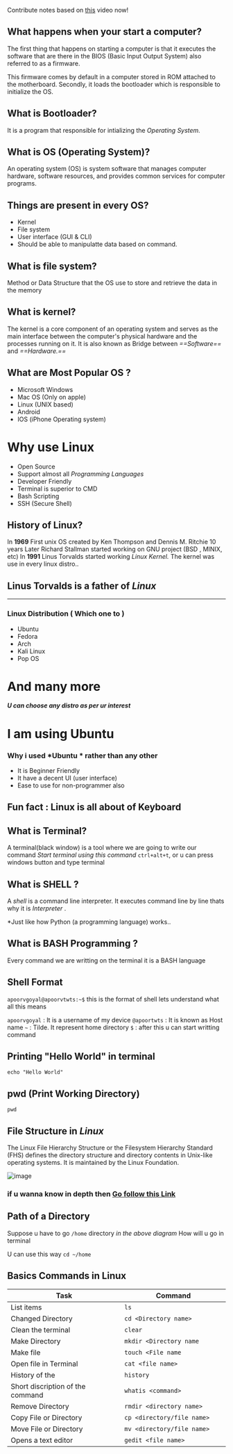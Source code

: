 Contribute notes based on [this](https://www.youtube.com/watch?v=Juo_0lpBMPY) video now!

## What happens when your start a computer?

The first thing that happens on starting a computer is that it executes the software that are there in the BIOS (Basic Input Output System) also referred to as a firmware.

This firmware comes by default in a computer stored in ROM attached to the motherboard. Secondly, it loads the bootloader which is responsible to initialize the OS.

## What is Bootloader?

It is a program that responsible for intializing the *Operating System.*

 ## What is OS (Operating System)?
 
 An operating system (OS) is system software that manages computer hardware, software resources, and provides common services for computer programs. 
 
 ## Things are present in every OS?

 - Kernel
 - File system
 - User interface (GUI & CLI)
 - Should be able to manipulatte data based on command.
 
## What is file system?

Method or Data Structure that the OS use to store and retrieve the data in the memory



## What is kernel?
The kernel is a core component of an operating system and serves as the main interface between the computer's physical hardware and the processes running on it. 
It is also known as Bridge between *==Software==* and *==Hardware.==*

## What are Most Popular OS ?
- Microsoft Windows
- Mac OS (Only on apple)
- Linux (UNIX based)
- Android 
- IOS (iPhone Operating system)

# Why use Linux
 - Open Source 
 - Support almost all *Programming Languages*
 - Developer Friendly
 - Terminal is superior to CMD
 - Bash Scripting 
 - SSH (Secure Shell)

  ## History of Linux?
 
  In **1969** First unix OS created by Ken Thompson and Dennis M. Ritchie
  10 years Later Richard Stallman started working on GNU project (BSD , MINIX, etc)
  In **1991** Linus Torvalds started working *Linux Kernel.*  The kernel was use in every linux distro..

  ## Linus Torvalds is a father of *Linux*  
---

### Linux Distribution ( Which one to )
 - Ubuntu
 - Fedora
 - Arch
 - Kali Linux
 - Pop OS
# And many more 

***U can choose any distro as per ur interest***

# I am using Ubuntu

### Why i used *Ubuntu *  rather than any other
- It is Beginner Friendly
- It have a decent UI (user interface)
- Ease to use for non-programmer also

## Fun fact : Linux is all about of Keyboard

## What is Terminal?

A terminal(black window) is a tool where we are going to write our command
*Start terminal using this command*
 `ctrl+alt+t`,
 or u can press windows button and type terminal
 
 ## What is SHELL ?
 A *shell* is a command line interpreter. It executes command line by line thats why it is *Interpreter* . 
 
 *Just like how Python (a programming language) works..
 
 ## What is BASH Programming ?
 
 Every command we are writting on the terminal it is a BASH language 
 
 ## Shell Format
 `apoorvgoyal@apoorvtwts:~$`
  this is the format of shell 
  lets understand what all this means
  
  `apoorvgoyal` : It is a username of my device
  `@apoortwts` : It is known as Host name
  `~` : Tilde. It represent home directory
  `$` : after this u can start writting command
  
## Printing "Hello World" in terminal
 `echo "Hello World" `
  
  ## pwd (Print Working Directory)
  `pwd`

 ## File Structure in ***Linux***
 The Linux File Hierarchy Structure or the Filesystem Hierarchy Standard (FHS) defines the directory structure and directory contents in Unix-like operating systems. It is maintained by the Linux Foundation.
 
 ![image](https://www.linuxtrainingacademy.com/wp-content/uploads/2014/03/linux-folders.jpg)
 ### if u wanna know in depth then [Go follow this Link](https://www.geeksforgeeks.org/linux-file-hierarchy-structure/)
   
   
## Path of a Directory
Suppose u have to go `/home` directory *in the above diagram* How will u go in terminal

U can use this way `cd ~/home`

## Basics Commands in Linux
|                Task                          |          Command                 |
|----------------------------------------------|----------------------------------|
|List items                                    |`ls`                              |
|Changed Directory                             |`cd <Directory name> `            |
|Clean the terminal                            |`clear`                           |
|Make Directory                                |`mkdir <Directory name`           |
|Make file                                     |`touch <File name`                |
|Open file in Terminal                         |`cat <file name>`                 |
|History of the                                |`history`                         |
|Short discription of the command              |`whatis <command>`                |
|Remove Directory                              |`rmdir <directory name>`          |
|Copy File or Directory                        |`cp <directory/file name>`        |
|Move File or Directory                        |`mv <directory/file name>    `    |
|Opens a text editor                           |`gedit <file name>`               |